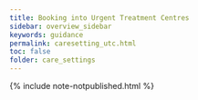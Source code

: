 ```yaml
---
title: Booking into Urgent Treatment Centres
sidebar: overview_sidebar
keywords: guidance
permalink: caresetting_utc.html
toc: false
folder: care_settings
---
```


{% include note-notpublished.html %}
